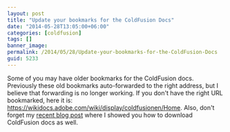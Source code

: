```yaml
---
layout: post
title: "Update your bookmarks for the ColdFusion Docs"
date: "2014-05-28T13:05:00+06:00"
categories: [coldfusion]
tags: []
banner_image: 
permalink: /2014/05/28/Update-your-bookmarks-for-the-ColdFusion-Docs
guid: 5233
---
```


<p>
Some of you may have older bookmarks for the ColdFusion docs. Previously these old bookmarks auto-forwarded to the right address, but I believe that forwarding is no longer working. If you don't have the right URL bookmarked, here it is: <a href="https://wikidocs.adobe.com/wiki/display/coldfusionen/Home">https://wikidocs.adobe.com/wiki/display/coldfusionen/Home</a>. Also, don't forget my <a href="http://www.raymondcamden.com/index.cfm/2014/5/12/Downloading-ColdFusion-Documentation">recent blog post</a> where I showed you how to download ColdFusion docs as well.
</p>